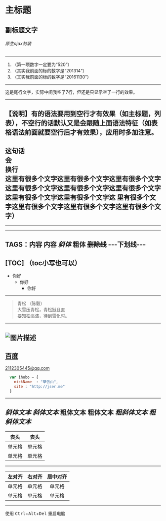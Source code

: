 
主标题
==

副标题文字
---

###### 原生ajax封装
***

1.  （第一项数字一定要为“520”）
2.  （其实我前面的标的数字是“201314”）
3.  （其实我前面的标的数字是“20161130”）

---
这是尾行文字，实际中间我空了7行，但还是只显示空了一行的效果。
______
【说明】有的语法要用到空行才有效果（如主标题，列表），不空行的话默认又是会跟随上面语法特征（如表格语法前面就要空行后才有效果），应用时多加注意。
---
这句话  
会  
换行  
这里有很多个文字这里有很多个文字这里有很多个文字这里有很多个文字这里有很多个文字这里有很多个文字这里有很多个文字这里有很多个文字这
里有很多个文字这里有很多个文字这里有很多个文字这里有很多个文字）
---
---

---
TAGS：内容 内容
*斜体*
**粗体**
~~删除线~~
---下划线---
---
[TOC] （toc小写也可以）
---
- 你好
  - 你好
    - 你好
---
>  青松 （陈毅）  
>  大雪压青松，青松挺且直  
>  要知松高洁，待到雪化时。  
---
![图片描述](https://www.zybuluo.com/static/img/my_head.jpg)
--
[百度](http://www.baidu.com)
---
<2112305445@qq.com>

``` javascript
  var ihubo = {
    nickName  : "草依山",
    site : "http://jser.me"
  }
```

---
*斜体文本*
_斜体文本_
**粗体文本**
__粗体文本__
***粗斜体文本***
___粗斜体文本___
---
|  表头   | 表头  |
|  ----  | ----  |
| 单元格  | 单元格 |
| 单元格  | 单元格 |
---
| 左对齐 | 右对齐 | 居中对齐 |
| :-----| ----: | :----: |
| 单元格 | 单元格 | 单元格 |
| 单元格 | 单元格 | 单元格 |
----

使用 <kbd>Ctrl</kbd>+<kbd>Alt</kbd>+<kbd>Del</kbd> 重启电脑
